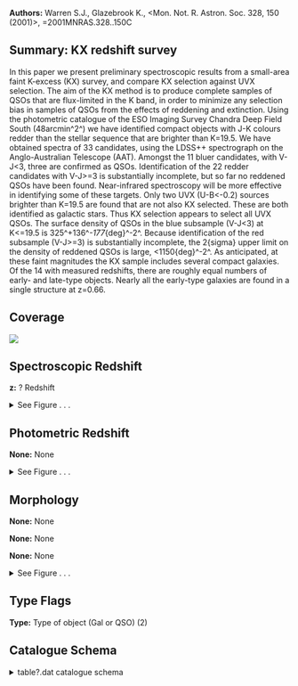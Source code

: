 

**Authors:** Warren S.J., Glazebrook K., <Mon. Not. R. Astron. Soc. 328, 150 (2001)>, =2001MNRAS.328..150C

## Summary: KX redshift survey

In this paper we present preliminary spectroscopic results from a small-area faint K-excess (KX) survey, and compare KX selection against UVX selection. The aim of the KX method is to produce complete samples of QSOs that are flux-limited in the K band, in order to minimize any selection bias in samples of QSOs from the effects of reddening and extinction. Using the photometric catalogue of the ESO Imaging Survey Chandra Deep Field South (48arcmin^2^) we have identified compact objects with J-K colours redder than the stellar sequence that are brighter than K=19.5. We have obtained spectra of 33 candidates, using the LDSS++ spectrograph on the Anglo-Australian Telescope (AAT). Amongst the 11 bluer candidates, with V-J<3, three are confirmed as QSOs. Identification of the 22 redder candidates with V-J>=3 is substantially incomplete, but so far no reddened QSOs have been found. Near-infrared spectroscopy will be more effective in identifying some of these targets. Only two UVX (U-B<-0.2) sources brighter than K=19.5 are found that are not also KX selected. These are both identified as galactic stars. Thus KX selection appears to select all UVX QSOs. The surface density of QSOs in the blue subsample (V-J<3) at K<=19.5 is 325^+136^_-177_{deg}^-2^. Because identification of the red subsample (V-J>=3) is substantially incomplete, the 2{sigma} upper limit on the density of reddened QSOs is large, <1150{deg}^-2^. As anticipated, at these faint magnitudes the KX sample includes several compact galaxies. Of the 14 with measured redshifts, there are roughly equal numbers of early- and late-type objects. Nearly all the early-type galaxies are found in a single structure at z=0.66.

## Coverage 

 

 
![](https://github.com/joshgithubbin/Lestrade/blob/main/pages/J_MNRAS_328_150/im/coverage.png?raw=true)

## Spectroscopic Redshift 



**z:** ? Redshift 




<details><summary>See Figure . . .</summary>

![](https://github.com/joshgithubbin/Lestrade/blob/main/pages/J_MNRAS_328_150/im/ZSP.png?raw=true)

</details>

## Photometric Redshift 



**None:** None 




<details><summary>See Figure . . .</summary>

![](https://github.com/joshgithubbin/Lestrade/blob/main/pages/J_MNRAS_328_150/im//ZPH.png?raw=true)

</details>

## Morphology 



**None:** None 

**None:** None 

**None:** None 




<details><summary>See Figure . . .</summary>

![](https://github.com/joshgithubbin/Lestrade/blob/main/pages/J_MNRAS_328_150/im//morphology.png?raw=true)

</details>
                      
## Type Flags 



**Type:** Type of object (Gal or QSO) (2)



## Catalogue Schema 



<details>
<summary>table?.dat catalogue schema</summary>

| Bytes   | Format   | Units   | Label     | Explanations                                                                                                                                                                                                                                                                                                     |
|:--------|:---------|:--------|:----------|:-----------------------------------------------------------------------------------------------------------------------------------------------------------------------------------------------------------------------------------------------------------------------------------------------------------------|
| 1-  4   | A4       | ---     | [CWG2001] | Designation (1)                                                                                                                                                                                                                                                                                                  |
| 6       | I1       | h       | RAh       | Right ascension (J2000.0)                                                                                                                                                                                                                                                                                        |
| 8-  9   | I2       | min     | RAm       | Right ascension (J2000.0)                                                                                                                                                                                                                                                                                        |
| 11- 15  | F5.2     | s       | RAs       | Right ascension (J2000.0)                                                                                                                                                                                                                                                                                        |
| 17      | A1       | ---     | DE-       | Declination sign (J2000.0)                                                                                                                                                                                                                                                                                       |
| 18- 19  | I2       | deg     | DEd       | Declination (J2000.0)                                                                                                                                                                                                                                                                                            |
| 21- 22  | I2       | arcmin  | DEm       | Declination (J2000.0)                                                                                                                                                                                                                                                                                            |
| 24- 27  | F4.1     | arcsec  | DEs       | Declination (J2000.0)                                                                                                                                                                                                                                                                                            |
| 29- 33  | F5.2     | mag     | Umag      | ? Bessel U magnitude                                                                                                                                                                                                                                                                                             |
| 35- 39  | F5.2     | mag     | Bmag      | ? Bessel B magnitude                                                                                                                                                                                                                                                                                             |
| 41- 45  | F5.2     | mag     | Vmag      | ? Bessel V magnitude                                                                                                                                                                                                                                                                                             |
| 47- 51  | F5.2     | mag     | Rmag      | ? Bessel R magnitude                                                                                                                                                                                                                                                                                             |
| 53- 57  | F5.2     | mag     | Jmag      | J magnitude                                                                                                                                                                                                                                                                                                      |
| 59- 63  | F5.2     | mag     | Kmag      | K magnitude                                                                                                                                                                                                                                                                                                      |
| 65- 68  | F4.2     | ---     | S/GK      | K-band SExtractor stellarity parameter (star=1, galaxy=0)                                                                                                                                                                                                                                                        |
| 70- 74  | F5.3     | ---     | z         | ? Redshift                                                                                                                                                                                                                                                                                                       |
| 76- 81  | A6       | ---     | Type      | Type of object (Gal or QSO) (2)                                                                                                                                                                                                                                                                                  |
| 83-131  | A49      | ---     | Lines     | Spectral features, both absorption and emission Note (1): Designations: KX NN for tables 1 and 2 UVXN  for table 3 KG NN for table 4 Note (2): An (e) or (a) after gal denotes emission- or absorption- dominated spectra respectively; an "?" indicates that the type could not be identified from the spectra. |

**Note**: Designations:
      KX NN for tables 1 and 2
      UVXN  for table 3
      KG NN for table 4
Note (2): An (e) or (a) after gal denotes emission- or absorption-
      dominated spectra respectively; an "?" indicates that the type 
      could not be identified from the spectra.

</details>

        
        